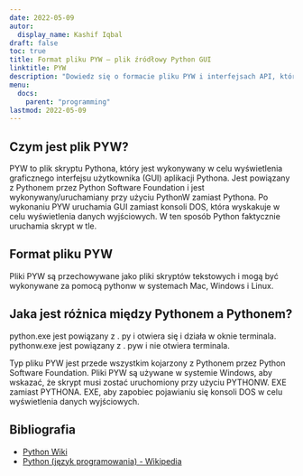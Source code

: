 ```yaml
---
date: 2022-05-09
autor:
  display_name: Kashif Iqbal
draft: false
toc: true
title: Format pliku PYW — plik źródłowy Python GUI
linktitle: PYW
description: "Dowiedz się o formacie pliku PYW i interfejsach API, które mogą tworzyć i otwierać pliki PYW."
menu:
  docs:
    parent: "programming"
lastmod: 2022-05-09
---
```


## Czym jest plik PYW?

PYW to plik skryptu Pythona, który jest wykonywany w celu wyświetlenia graficznego interfejsu użytkownika (GUI) aplikacji Pythona. Jest powiązany z Pythonem przez Python Software Foundation i jest wykonywany/uruchamiany przy użyciu PythonW zamiast Pythona. Po wykonaniu PYW uruchamia GUI zamiast konsoli DOS, która wyskakuje w celu wyświetlenia danych wyjściowych. W ten sposób Python faktycznie uruchamia skrypt w tle.

## Format pliku PYW

Pliki PYW są przechowywane jako pliki skryptów tekstowych i mogą być wykonywane za pomocą pythonw w systemach Mac, Windows i Linux.

## Jaka jest różnica między Pythonem a Pythonem?

python.exe jest powiązany z . py i otwiera się i działa w oknie terminala. pythonw.exe jest powiązany z . pyw i nie otwiera terminala.

Typ pliku PYW jest przede wszystkim kojarzony z Pythonem przez Python Software Foundation. Pliki PYW są używane w systemie Windows, aby wskazać, że skrypt musi zostać uruchomiony przy użyciu PYTHONW. EXE zamiast PYTHONA. EXE, aby zapobiec pojawianiu się konsoli DOS w celu wyświetlenia danych wyjściowych.

## Bibliografia

* [Python Wiki](https://wiki.python.org/moin/Pyrex)
* [Python (język programowania) - Wikipedia](https://en.wikipedia.org/wiki/Python_(programming_language))

